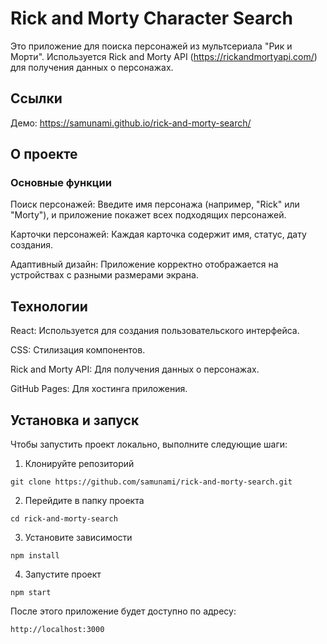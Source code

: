 # Rick and Morty Character Search

Это приложение для поиска персонажей из мультсериала "Рик и Морти". Используется Rick and Morty API (https://rickandmortyapi.com/) для получения данных о персонажах.

## Ссылки

Демо: https://samunami.github.io/rick-and-morty-search/

## О проекте
### Основные функции
Поиск персонажей: Введите имя персонажа (например, "Rick" или "Morty"), и приложение покажет всех подходящих персонажей.

Карточки персонажей: Каждая карточка содержит имя, статус, дату создания.

Адаптивный дизайн: Приложение корректно отображается на устройствах с разными размерами экрана.

## Технологии
React: Используется для создания пользовательского интерфейса.

CSS: Стилизация компонентов.

Rick and Morty API: Для получения данных о персонажах.

GitHub Pages: Для хостинга приложения.


## Установка и запуск
Чтобы запустить проект локально, выполните следующие шаги:

1. Клонируйте репозиторий
```
git clone https://github.com/samunami/rick-and-morty-search.git
```
2. Перейдите в папку проекта
```
cd rick-and-morty-search
```
3. Установите зависимости
```
npm install
```
4. Запустите проект
```
npm start
```
После этого приложение будет доступно по адресу:
```
http://localhost:3000
```
